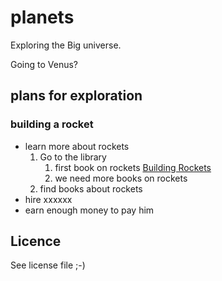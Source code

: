 # planets
Exploring the Big universe.

Going to Venus?
## plans for exploration
### building a rocket
- learn more about rockets
  1. Go to the library
      1. first book on rockets [Building Rockets](https://www.amazon.com/Building-Rockets-Engineering-Challenges-Rebecca/dp/1635173205/ref=sr_1_1?ie=UTF8&qid=1504686714&sr=8-1&keywords=building+rockets)
      2. we need more books on rockets
  2. find books about rockets
- hire xxxxxx
- earn enough money to pay him

## Licence
See license file ;-)
